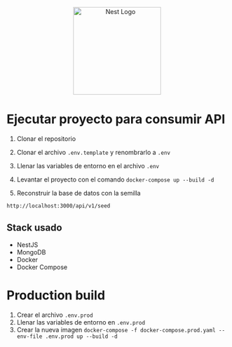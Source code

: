 <p align="center">
  <a href="http://nestjs.com/" target="blank"><img src="https://nestjs.com/img/logo-small.svg" width="200" alt="Nest Logo" /></a>
</p>

# Ejecutar proyecto para consumir API

1. Clonar el repositorio

2. Clonar el archivo `.env.template` y renombrarlo a `.env`

3. Llenar las variables de entorno en el archivo `.env`

4. Levantar el proyecto con el comando `docker-compose up --build -d`

5. Reconstruir la base de datos con la semilla

```bash
http://localhost:3000/api/v1/seed
```

## Stack usado

- NestJS
- MongoDB
- Docker
- Docker Compose

# Production build

1. Crear el archivo `.env.prod`
2. Llenar las variables de entorno en `.env.prod`
3. Crear la nueva imagen `docker-compose -f docker-compose.prod.yaml --env-file .env.prod up --build -d`
